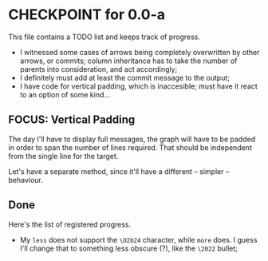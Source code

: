 CHECKPOINT for 0.0-a
====================

This file contains a TODO list and keeps track of progress.

 - I witnessed some cases of arrows being completely overwritten by other
   arrows, or commits; column inheritance has to take the number of parents into
   consideration, and act accordingly;
 - I definitely must add at least the commit message to the output;
 - I have code for vertical padding, which is inaccesible; must have it react to
   an option of some kind…

## FOCUS: Vertical Padding

The day I'll have to display full messages, the graph will have to be padded in
order to span the number of lines required. That should be independent from the
single line for the target.

Let's have a separate method, since it'll have a different – simpler –
behaviour.

## Done

Here's the list of registered progress.

 - My `less` does not support the `\U2b24` character, while `more` does. I guess
   I'll change that to something less obscure (?), like the `\2022` bullet;
